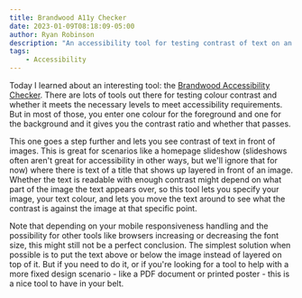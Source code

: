 ```yaml
---
title: Brandwood A11y Checker
date: 2023-01-09T08:18:09-05:00
author: Ryan Robinson
description: "An accessibility tool for testing contrast of text on an image."
tags:
    - Accessibility
---
```


Today I learned about an interesting tool: the [Brandwood Accessibility Checker](http://brandwood.com/a11y/). There are lots of tools out there for testing colour contrast and whether it meets the necessary levels to meet accessibility requirements. But in most of those, you enter one colour for the foreground and one for the background and it gives you the contrast ratio and whether that passes.

This one goes a step further and lets you see contrast of text in front of images. This is great for scenarios like a homepage slideshow (slideshows often aren't great for accessibility in other ways, but we'll ignore that for now) where there is text of a title that shows up layered in front of an image. Whether the text is readable with enough contrast might depend on what part of the image the text appears over, so this tool lets you specify your image, your text colour, and lets you move the text around to see what the contrast is against the image at that specific point.

Note that depending on your mobile responsiveness handling and the possibility for other tools like browsers increasing or decreasing the font size, this might still not be a perfect conclusion. The simplest solution when possible is to put the text above or below the image instead of layered on top of it. But if you need to do it, or if you're looking for a tool to help with a more fixed design scenario - like a PDF document or printed poster - this is a nice tool to have in your belt.
